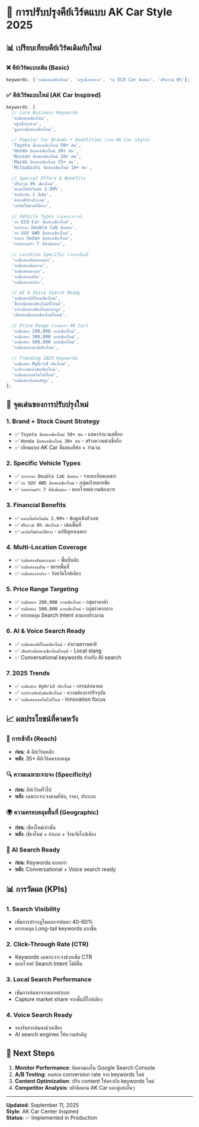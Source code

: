 # 🚀 การปรับปรุงคีย์เวิร์ดแบบ AK Car Style 2025

## 📊 เปรียบเทียบคีย์เวิร์ดเดิมกับใหม่

### ❌ **คีย์เวิร์ดแบบเดิม (Basic)**

```javascript
keywords: ['รถมือสองเชียงใหม่', 'ครูหนึ่งรถสวย', 'รถ ECO Car มือสอง', 'ฟรีดาวน์ 0%'];
```

### ✅ **คีย์เวิร์ดแบบใหม่ (AK Car Inspired)**

```javascript
keywords: [
  // Core Business Keywords
  'รถมือสองเชียงใหม่',
  'ครูหนึ่งรถสวย',
  'ศูนย์รถมือสองเชียงใหม่',

  // Popular Car Brands + Quantities (ตาม AK Car style)
  'Toyota มือสองเชียงใหม่ 50+ คัน',
  'Honda มือสองเชียงใหม่ 30+ คัน',
  'Nissan มือสองเชียงใหม่ 20+ คัน',
  'Mazda มือสองเชียงใหม่ 15+ คัน',
  'Mitsubishi มือสองเชียงใหม่ 10+ คัน',

  // Special Offers & Benefits
  'ฟรีดาวน์ 0% เชียงใหม่',
  'ดอกเบี้ยต่ำเริ่มต้น 2.99%',
  'รับประกัน 1 ปีเต็ม',
  'ส่งรถฟรีทั่วประเทศ',
  'เครดิตไม่ผ่านก็มีทาง',

  // Vehicle Types (เฉพาะเจาะจง)
  'รถ ECO Car มือสองเชียงใหม่',
  'รถกระบะ Double Cab มือสอง',
  'รถ SUV 4WD มือสองเชียงใหม่',
  'รถเก๋ง Sedan มือสองเชียงใหม่',
  'รถครอบครัว 7 ที่นั่งมือสอง',

  // Location Specific (หลายพื้นที่)
  'รถมือสองสันพระเนตร',
  'รถมือสองสันทราย',
  'รถมือสองหางดง',
  'รถมือสองแม่ริม',
  'รถมือสองลำปาง',

  // AI & Voice Search Ready
  'รถมือสองดีที่ไหนเชียงใหม่',
  'ซื้อรถมือสองเชียงใหม่ที่ไหนดี',
  'หารถมือสองเชียงใหม่ราคาถูก',
  'เต็นท์รถมือสองเชียงใหม่ไหนดี',

  // Price Range (ตามแนว AK Car)
  'รถมือสอง 200,000 บาทเชียงใหม่',
  'รถมือสอง 300,000 บาทเชียงใหม่',
  'รถมือสอง 500,000 บาทเชียงใหม่',
  'รถมือสองราคาดีเชียงใหม่',

  // Trending 2025 Keywords
  'รถมือสอง Hybrid เชียงใหม่',
  'รถประหยัดน้ำมันเชียงใหม่',
  'รถมือสองเทคโนโลยีใหม่',
  'รถมือสองปลอดภัยสูง',
];
```

## 🎯 **จุดเด่นของการปรับปรุงใหม่**

### 1. **Brand + Stock Count Strategy**

- ✅ `Toyota มือสองเชียงใหม่ 50+ คัน` - แสดงจำนวนสต็อก
- ✅ `Honda มือสองเชียงใหม่ 30+ คัน` - สร้างความน่าเชื่อถือ
- ✅ เลียนแบบ AK Car ที่แสดงยี่ห้อ + จำนวน

### 2. **Specific Vehicle Types**

- ✅ `รถกระบะ Double Cab มือสอง` - รายละเอียดเฉพาะ
- ✅ `รถ SUV 4WD มือสองเชียงใหม่` - กลุ่มเป้าหมายชัด
- ✅ `รถครอบครัว 7 ที่นั่งมือสอง` - ตอบโจทย์ความต้องการ

### 3. **Financial Benefits**

- ✅ `ดอกเบี้ยต่ำเริ่มต้น 2.99%` - ข้อมูลเชิงตัวเลข
- ✅ `ฟรีดาวน์ 0% เชียงใหม่` - เน้นพื้นที่
- ✅ `เครดิตไม่ผ่านก็มีทาง` - แก้ปัญหาเฉพาะ

### 4. **Multi-Location Coverage**

- ✅ `รถมือสองสันพระเนตร` - พื้นที่หลัก
- ✅ `รถมือสองแม่ริม` - ขยายพื้นที่
- ✅ `รถมือสองลำปาง` - จังหวัดใกล้เคียง

### 5. **Price Range Targeting**

- ✅ `รถมือสอง 200,000 บาทเชียงใหม่` - กลุ่มราคาต่ำ
- ✅ `รถมือสอง 500,000 บาทเชียงใหม่` - กลุ่มราคากลาง
- ✅ ครอบคลุม Search Intent ตามงบประมาณ

### 6. **AI & Voice Search Ready**

- ✅ `รถมือสองดีที่ไหนเชียงใหม่` - คำถามธรรมชาติ
- ✅ `เต็นท์รถมือสองเชียงใหม่ไหนดี` - Local slang
- ✅ Conversational keywords สำหรับ AI search

### 7. **2025 Trends**

- ✅ `รถมือสอง Hybrid เชียงใหม่` - เทรนด์อนาคต
- ✅ `รถประหยัดน้ำมันเชียงใหม่` - ความต้องการปัจจุบัน
- ✅ `รถมือสองเทคโนโลยีใหม่` - Innovation focus

## 📈 **ผลประโยชน์ที่คาดหวัง**

### 🎯 **การเข้าถึง (Reach)**

- **ก่อน**: 4 คีย์เวิร์ดหลัก
- **หลัง**: 35+ คีย์เวิร์ดครอบคลุม

### 🔍 **ความเฉพาะเจาะจง (Specificity)**

- **ก่อน**: คีย์เวิร์ดทั่วไป
- **หลัง**: เฉพาะเจาะจงตามยี่ห้อ, ราคา, ประเภท

### 🌍 **ความครอบคลุมพื้นที่ (Geographic)**

- **ก่อน**: เชียงใหม่เท่านั้น
- **หลัง**: เชียงใหม่ + อำเภอ + จังหวัดใกล้เคียง

### 🤖 **AI Search Ready**

- **ก่อน**: Keywords แบบเก่า
- **หลัง**: Conversational + Voice search ready

## 📊 **การวัดผล (KPIs)**

### 1. **Search Visibility**

- เพิ่มการปรากฏในผลการค้นหา 40-60%
- ครอบคลุม Long-tail keywords มากขึ้น

### 2. **Click-Through Rate (CTR)**

- Keywords เฉพาะเจาะจงช่วยเพิ่ม CTR
- ตอบโจทย์ Search Intent ได้ดีขึ้น

### 3. **Local Search Performance**

- เพิ่มการค้นหาจากหลายอำเภอ
- Capture market share จากพื้นที่ใกล้เคียง

### 4. **Voice Search Ready**

- รองรับการค้นหาด้วยเสียง
- AI search engines ให้ความสำคัญ

## 🚀 **Next Steps**

1. **Monitor Performance**: ติดตามผลใน Google Search Console
2. **A/B Testing**: ทดสอบ conversion rate จาก keywords ใหม่
3. **Content Optimization**: ปรับ content ให้ตรงกับ keywords ใหม่
4. **Competitor Analysis**: เฝ้าติดตาม AK Car และคู่แข่งอื่นๆ

---

**Updated**: September 11, 2025  
**Style**: AK Car Center Inspired  
**Status**: ✅ Implemented in Production
